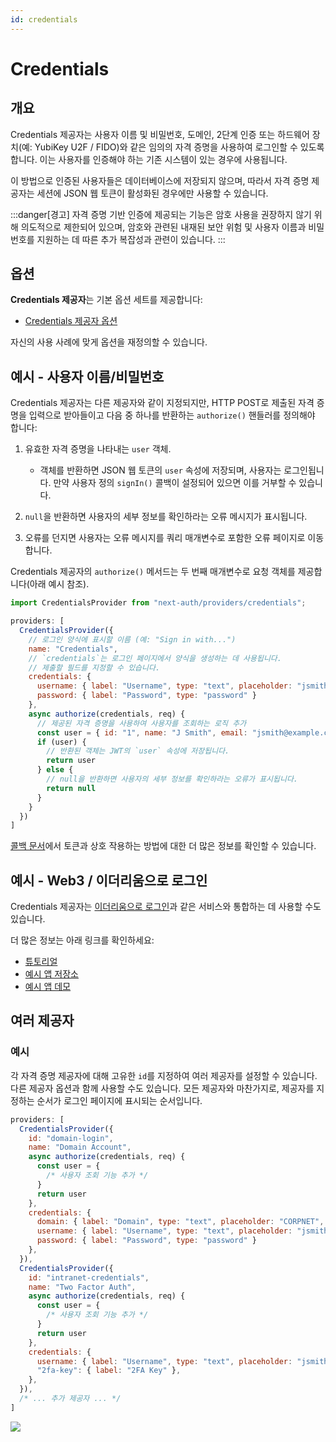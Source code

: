 ```yaml
---
id: credentials
---
```


# Credentials

## 개요

Credentials 제공자는 사용자 이름 및 비밀번호, 도메인, 2단계 인증 또는 하드웨어 장치(예: YubiKey U2F / FIDO)와 같은 임의의 자격 증명을 사용하여 로그인할 수 있도록 합니다. 이는 사용자를 인증해야 하는 기존 시스템이 있는 경우에 사용됩니다.

이 방법으로 인증된 사용자들은 데이터베이스에 저장되지 않으며, 따라서 자격 증명 제공자는 세션에 JSON 웹 토큰이 활성화된 경우에만 사용할 수 있습니다.

:::danger[경고]
자격 증명 기반 인증에 제공되는 기능은 암호 사용을 권장하지 않기 위해 의도적으로 제한되어 있으며, 암호와 관련된 내재된 보안 위험 및 사용자 이름과 비밀번호를 지원하는 데 따른 추가 복잡성과 관련이 있습니다.
:::

## 옵션

**Credentials 제공자**는 기본 옵션 세트를 제공합니다:

- [Credentials 제공자 옵션](https://github.com/nextauthjs/next-auth/blob/main/packages/core/src/providers/credentials.ts)

자신의 사용 사례에 맞게 옵션을 재정의할 수 있습니다.

## 예시 - 사용자 이름/비밀번호

Credentials 제공자는 다른 제공자와 같이 지정되지만, HTTP POST로 제출된 자격 증명을 입력으로 받아들이고 다음 중 하나를 반환하는 `authorize()` 핸들러를 정의해야 합니다:

1. 유효한 자격 증명을 나타내는 `user` 객체.
   - 객체를 반환하면 JSON 웹 토큰의 `user` 속성에 저장되며, 사용자는 로그인됩니다. 만약 사용자 정의 `signIn()` 콜백이 설정되어 있으면 이를 거부할 수 있습니다.
  
2. `null`을 반환하면 사용자의 세부 정보를 확인하라는 오류 메시지가 표시됩니다.

3. 오류를 던지면 사용자는 오류 메시지를 쿼리 매개변수로 포함한 오류 페이지로 이동합니다.

Credentials 제공자의 `authorize()` 메서드는 두 번째 매개변수로 요청 객체를 제공합니다(아래 예시 참조).

```js title="pages/api/auth/\[...nextauth\].js"
import CredentialsProvider from "next-auth/providers/credentials";

providers: [
  CredentialsProvider({
    // 로그인 양식에 표시할 이름 (예: "Sign in with...")
    name: "Credentials",
    // `credentials`는 로그인 페이지에서 양식을 생성하는 데 사용됩니다.
    // 제출할 필드를 지정할 수 있습니다.
    credentials: {
      username: { label: "Username", type: "text", placeholder: "jsmith" },
      password: { label: "Password", type: "password" }
    },
    async authorize(credentials, req) {
      // 제공된 자격 증명을 사용하여 사용자를 조회하는 로직 추가
      const user = { id: "1", name: "J Smith", email: "jsmith@example.com" }
      if (user) {
        // 반환된 객체는 JWT의 `user` 속성에 저장됩니다.
        return user
      } else {
        // null을 반환하면 사용자의 세부 정보를 확인하라는 오류가 표시됩니다.
        return null
      }
    }
  })
]
```

[콜백 문서](https://next-auth.js.org/configuration/callbacks)에서 토큰과 상호 작용하는 방법에 대한 더 많은 정보를 확인할 수 있습니다.

## 예시 - Web3 / 이더리움으로 로그인

Credentials 제공자는 [이더리움으로 로그인](https://login.xyz/)과 같은 서비스와 통합하는 데 사용할 수도 있습니다.

더 많은 정보는 아래 링크를 확인하세요:

- [튜토리얼](https://docs.login.xyz/integrations/nextauth.js)
- [예시 앱 저장소](https://github.com/spruceid/siwe-next-auth-example)
- [예시 앱 데모](https://siwe-next-auth-example2.vercel.app/)

## 여러 제공자

### 예시

각 자격 증명 제공자에 대해 고유한 `id`를 지정하여 여러 제공자를 설정할 수 있습니다. 다른 제공자 옵션과 함께 사용할 수도 있습니다. 모든 제공자와 마찬가지로, 제공자를 지정하는 순서가 로그인 페이지에 표시되는 순서입니다.

```javascript
providers: [
  CredentialsProvider({
    id: "domain-login",
    name: "Domain Account",
    async authorize(credentials, req) {
      const user = {
        /* 사용자 조회 기능 추가 */
      }
      return user
    },
    credentials: {
      domain: { label: "Domain", type: "text", placeholder: "CORPNET", value: "CORPNET" },
      username: { label: "Username", type: "text", placeholder: "jsmith" },
      password: { label: "Password", type: "password" }
    },
  }),
  CredentialsProvider({
    id: "intranet-credentials",
    name: "Two Factor Auth",
    async authorize(credentials, req) {
      const user = {
        /* 사용자 조회 기능 추가 */
      }
      return user
    },
    credentials: {
      username: { label: "Username", type: "text", placeholder: "jsmith" },
      "2fa-key": { label: "2FA Key" },
    },
  }),
  /* ... 추가 제공자 ... */
]
```

![](https://nextauth-ko.wsbox.pw/img/signin-complex-ee85e2ba139b73903bbb9723aa846865.png)